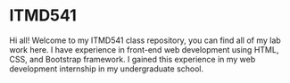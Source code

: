 # ITMD541
Hi all! Welcome to my ITMD541 class repository, you can find all of my lab work here.
I have experience in front-end web development using HTML, CSS, and Bootstrap framework. I gained this experience in my web development internship in my undergraduate school.

